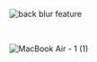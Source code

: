 
![back blur feature](https://github.com/Areeb786123/PasswordManager/assets/56149022/3228cd5e-24c8-4675-80f6-0f2a9d769cbf)


</br>

![MacBook Air - 1 (1)](https://github.com/Areeb786123/PasswordManager/assets/56149022/f9bd638c-90e5-4c5b-8f0b-210282b82de9)


